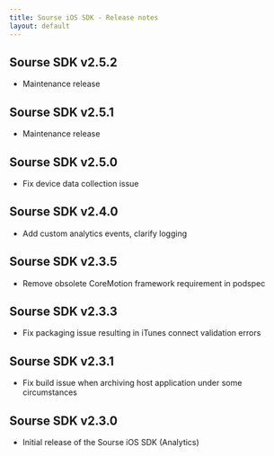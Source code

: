 ```yaml
---
title: Sourse iOS SDK - Release notes
layout: default 
---
```


Sourse SDK v2.5.2
-------------------
- Maintenance release

Sourse SDK v2.5.1
-------------------
- Maintenance release

Sourse SDK v2.5.0
-------------------
- Fix device data collection issue

Sourse SDK v2.4.0
--------------------
- Add custom analytics events, clarify logging

Sourse SDK v2.3.5
-------------------
- Remove obsolete CoreMotion framework requirement in podspec 

Sourse SDK v2.3.3
-------------------
- Fix packaging issue resulting in iTunes connect validation errors 

Sourse SDK v2.3.1
-------------------
- Fix build issue when archiving host application under some circumstances

Sourse SDK v2.3.0
--------------------
- Initial release of the Sourse iOS SDK (Analytics)

